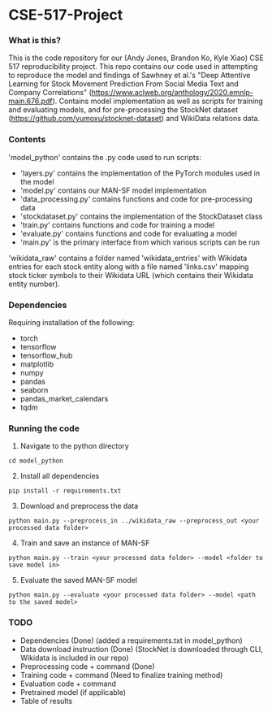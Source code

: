 # CSE-517-Project

### What is this?

This is the code repository for our (Andy Jones, Brandon Ko, Kyle Xiao) CSE 517 reproducibility project. This repo contains our code used in attempting to reproduce the model and findings of Sawhney et al.'s "Deep Attentive Learning for Stock Movement Prediction From Social Media Text and Company Correlations" (https://www.aclweb.org/anthology/2020.emnlp-main.676.pdf). Contains model implementation as well as scripts for training and evaluating models, and for pre-processing the StockNet dataset (https://github.com/yumoxu/stocknet-dataset) and WikiData relations data.

### Contents

'model_python' contains the .py code used to run scripts:

- 'layers.py' contains the implementation of the PyTorch modules used in the model
- 'model.py' contains our MAN-SF model implementation
- 'data_processing.py' contains functions and code for pre-processing data
- 'stockdataset.py' contains the implementation of the StockDataset class
- 'train.py' contains functions and code for training a model
- 'evaluate.py' contains functions and code for evaluating a model
- 'main.py' is the primary interface from which various scripts can be run

'wikidata_raw' contains a folder named 'wikidata_entries' with Wikidata entries for each stock entity along with a file named 'links.csv' mapping stock ticker symbols to their Wikidata URL (which contains their Wikidata entity number).

### Dependencies

Requiring installation of the following:

- torch
- tensorflow
- tensorflow_hub
- matplotlib
- numpy
- pandas
- seaborn
- pandas_market_calendars
- tqdm

### Running the code

1. Navigate to the python directory
```
cd model_python
```

2. Install all dependencies
```
pip install -r requirements.txt
```

3. Download and preprocess the data
```
python main.py --preprocess_in ../wikidata_raw --preprocess_out <your processed data folder>
```

4. Train and save an instance of MAN-SF
```
python main.py --train <your processed data folder> --model <folder to save model in>
```

5. Evaluate the saved MAN-SF model
```
python main.py --evaluate <your processed data folder> --model <path to the saved model>
```

### TODO

- Dependencies (Done) (added a requirements.txt in model_python)
- Data download instruction (Done) (StockNet is downloaded through CLI, Wikidata is included in our repo)
- Preprocessing code + command (Done)
- Training code + command (Need to finalize training method)
- Evaluation code + command
- Pretrained model (if applicable)
- Table of results
